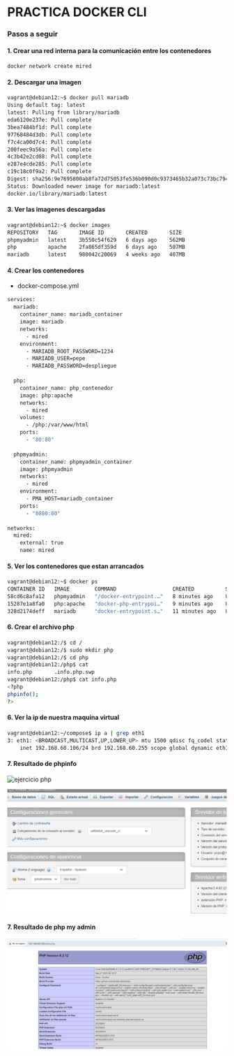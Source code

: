 # **PRACTICA DOCKER CLI**

### **Pasos a seguir**

#### 1. Crear una red interna para la comunicación entre los contenedores

```bash
docker network create mired
```

#### 2. Descargar una imagen

```bash
vagrant@debian12:~$ docker pull mariadb
Using default tag: latest
latest: Pulling from library/mariadb
eda6120e237e: Pull complete
3bea7484bf1d: Pull complete
97768484d3db: Pull complete
f7c4ca00d7c4: Pull complete
200feec9a56a: Pull complete
4c3b42e2cd08: Pull complete
e287e4cde285: Pull complete
c19c18c0f9a2: Pull complete
Digest: sha256:9e7695800ab8fa72d75053fe536b090d0c9373465b32a073c73bc7940a2e8dbe
Status: Downloaded newer image for mariadb:latest
docker.io/library/mariadb:latest
```

#### 3. Ver las imagenes descargadas

```bash
vagrant@debian12:~$ docker images
REPOSITORY   TAG       IMAGE ID       CREATED       SIZE
phpmyadmin   latest    3b550c54f629   6 days ago    562MB
php          apache    2fa865df359d   6 days ago    507MB
mariadb      latest    980042c20069   4 weeks ago   407MB
```

#### 4. Crear los contenedores

* docker-compose.yml

```bash
services:
  mariadb:
    container_name: mariadb_container
    image: mariadb
    networks:
      - mired
    environment:
      - MARIADB_ROOT_PASSWORD=1234
      - MARIADB_USER=pepe
      - MARIADB_PASSWORD=despliegue

  php:
    container_name: php_contenedor
    image: php:apache
    networks:
      - mired
    volumes:
      - /php:/var/www/html
    ports:
      - "80:80"

  phpmyadmin:
    container_name: phpmyadmin_container
    image: phpmyadmin
    networks:
      - mired
    environment:
      - PMA_HOST=mariadb_container
    ports:
      - "8080:80"

networks:
  mired:
    external: true
    name: mired

```

#### 5. Ver los contenedores que estan arrancados 

```bash
vagrant@debian12:~$ docker ps
CONTAINER ID   IMAGE        COMMAND                  CREATED          STATUS          PORTS                  NAMES
58cd6c8afa12   phpmyadmin   "/docker-entrypoint.…"   8 minutes ago    Up 8 minutes    0.0.0.0:8080->80/tcp   phpmyadmin_container
15287e1a8fa0   php:apache   "docker-php-entrypoi…"   9 minutes ago    Up 9 minutes    0.0.0.0:80->80/tcp     php_contenedor
328d2174deff   mariadb      "docker-entrypoint.s…"   11 minutes ago   Up 11 minutes   3306/tcp               mariadb_container
```

#### 6. Crear el archivo php

```bash
vagrant@debian12:/$ cd /
vagrant@debian12:/$ sudo mkdir php
vagrant@debian12:/$ cd php
vagrant@debian12:/php$ cat
info.php       .info.php.swp
vagrant@debian12:/php$ cat info.php
<?php
phpinfo();
?>
```

#### 6. Ver la ip de nuestra maquina virtual

```bash
vagrant@debian12:~/compose$ ip a | grep eth1
3: eth1: <BROADCAST,MULTICAST,UP,LOWER_UP> mtu 1500 qdisc fq_codel state UP group default qlen 1000
    inet 192.168.60.106/24 brd 192.168.60.255 scope global dynamic eth1
```


#### 7. Resultado de phpinfo

![ejercicio php](img/phpadmin.png)

![entrar en base de datos](img/basededatos.png)

#### 7. Resultado de php my admin

![ejercicio phpapache](img/phpinfo.png)
